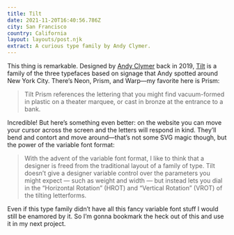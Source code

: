```yaml
---
title: Tilt
date: 2021-11-20T16:40:56.786Z
city: San Francisco
country: California
layout: layouts/post.njk
extract: A curious type family by Andy Clymer.
---
```


This thing is remarkable. Designed by [Andy Clymer](http://www.andyclymer.com/) back in 2019, [Tilt](https://math-practice.github.io/tilt-specimen/) is a family of the three typefaces based on signage that Andy spotted around New York City. There’s Neon, Prism, and Warp—my favorite here is Prism:

> Tilt Prism references the lettering that you might find vacuum-formed in plastic on a theater marquee, or cast in bronze at the entrance to a bank.

Incredible! But here’s something even better: on the website you can move your cursor across the screen and the letters will respond in kind. They’ll bend and contort and move around—that’s not some SVG magic though, but the power of the variable font format:

> With the advent of the variable font format, I like to think that a designer is freed from the traditional layout of a family of type. Tilt doesn’t give a designer variable control over the parameters you might expect — such as weight and width — but instead lets you dial in the “Horizontal Rotation” (HROT) and “Vertical Rotation” (VROT) of the tilting letterforms.

Even if this type family didn’t have all this fancy variable font stuff I would still be enamored by it. So I’m gonna bookmark the heck out of this and use it in my next project.
